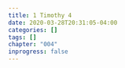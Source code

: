 ```yaml
---
title: 1 Timothy 4
date: 2020-03-28T20:31:05-04:00
categories: []
tags: []
chapter: "004"
inprogress: false
---
```


